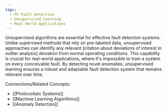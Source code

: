 ```yaml
---
tags:
  - PV Fault Detection
  - Unsupervised Learning
  - Real World Applications
---
```

Unsupervised algorithms are essential for effective fault detection systems.
Unlike supervised methods that rely on pre-labeled data, unsupervised approaches can identify any relevant [citation about deviations of interest in outlier analysis] deviation from normal operating conditions. 
This capability is crucial for real-world applications, where it's impossible to train a system on every conceivable fault.
By detecting novel anomalies, unsupervised learning ensures a robust and adaptable fault detection system that remains relevant over time.

Connections/Related Concepts:
- [[Photovoltaic Systems]]
- [[Machine Learning Algorithms]]
- [[Anomaly Detection]]